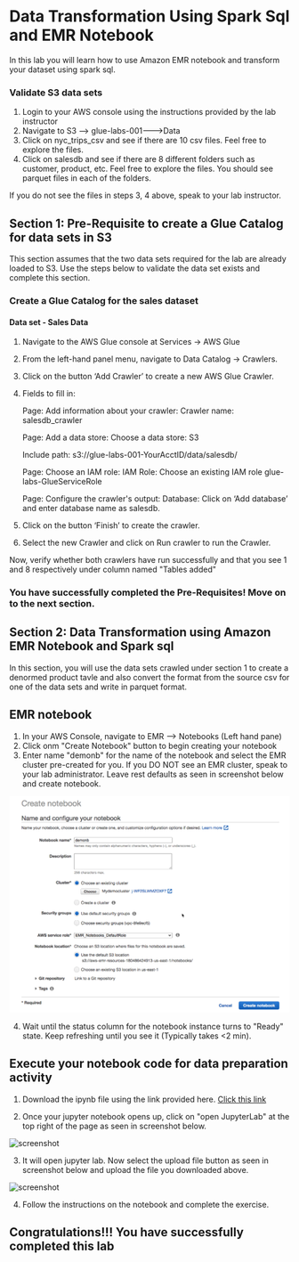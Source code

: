 # Data Transformation Using Spark Sql and EMR Notebook

In this lab you will learn how to use Amazon EMR notebook  and transform your dataset using spark sql.

### Validate S3 data sets

1. Login to your AWS console using the instructions provided by the lab instructor
2. Navigate to S3 --> glue-labs-001-<YourAccountNumber>-->Data
3. Click on nyc_trips_csv and see if there are 10 csv files. Feel free to explore the files.
4. Click on salesdb and see if there are 8 different folders such as customer, product, etc. Feel free to explore the files. You should see parquet files in each of the folders.

If you do not see the files in steps 3, 4 above, speak to your lab instructor.

## Section 1: Pre-Requisite to create a Glue Catalog for data sets in S3

This section assumes that the two data sets required for the lab are already loaded to S3. Use the steps below to validate the data set exists and complete this section.

### Create a Glue Catalog for the sales dataset 

#### Data set - Sales Data

1. Navigate to the AWS Glue console at Services -> AWS Glue

2. From the left-hand panel menu, navigate to Data Catalog -> Crawlers.

3. Click on the button ‘Add Crawler’ to create a new AWS Glue Crawler.

4. Fields to fill in:

    Page: Add information about your crawler: 
    Crawler name: salesdb_crawler

    Page: Add a data store: 
    Choose a data store: S3

    Include path: s3://glue-labs-001-YourAcctID/data/salesdb/

    Page: Choose an IAM role: 
    IAM Role: Choose an existing IAM role glue-labs-GlueServiceRole

    Page: Configure the crawler's output: 
    Database: Click on ‘Add database’ and enter database name as salesdb.

5. Click on the button ‘Finish’ to create the crawler.

6. Select the new Crawler and click on Run crawler to run the Crawler.

Now, verify whether both crawlers have run successfully and that you see 1 and 8 respectively under column named "Tables added"

### You have successfully completed the Pre-Requisites! Move on to the next section. 


## Section 2: Data Transformation using Amazon EMR  Notebook and Spark sql

In this section, you will use the data sets crawled under section 1 to create a denormed product tavle and also convert the format from the source csv for one of the data sets and write in parquet format.

## EMR notebook

1. In your AWS Console, navigate to EMR --> Notebooks (Left hand pane)
2. Click onm "Create Notebook" button to begin creating your notebook
3. Enter name "demonb" for the name of the notebook and select the EMR cluster pre-created for you. If you DO NOT see an EMR cluster, speak to your lab administrator. Leave rest defaults as seen in screenshot below and create notebook.

![screenshot](img/pictureemr1.png)

4. Wait until the status column for the notebook instance turns to "Ready" state. Keep refreshing until you see it (Typically takes <2 min).



## Execute your notebook code for data preparation activity

1. Download the ipynb file using the link provided here. 
[Click this link](https://emp-cf-templates-us-west-2.s3.us-west-2.amazonaws.com/emrlab/EMR-sparksql-lab.ipynb)

2. Once your jupyter notebook opens up, click on "open JupyterLab" at the top right of the page as seen in screenshot below.

![screenshot](img/picture1.png)

3. It will open jupyter lab. Now select the upload file button as seen in screenshot below and upload the file you downloaded above. 

![screenshot](img/picture2.png)

4. Follow the instructions on the notebook and complete the exercise. 


## Congratulations!!! You have successfully completed this lab
